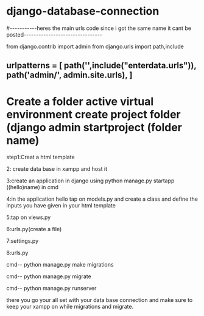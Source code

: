 # django-database-connection

#-----------heres the main urls code since i got the same name it cant be posted--------------------------------

from django.contrib import admin
from django.urls import path,include

urlpatterns = [
    path('',include("enterdata.urls")),
    path('admin/', admin.site.urls),
]
-----------------------------------------------------------------------------------------------------------------
# Create a folder active virtual environment create project folder (django admin startproject (folder name)
step1:Creat a html template

2: create data base in xampp and host it

3:create an application in django using python manage.py startapp ((hello)name) in cmd

4:in the application hello tap on models.py and create a class and define the inputs you have given in your html template

5:tap on views.py 

6:urls.py(create a file)

7:settings.py

8:urls.py

cmd-- python manage.py make migrations

cmd-- python manage.py migrate

cmd-- python manage.py runserver

there you go your all set with your data base connection and make sure to keep your xampp on while migrations and migrate.
